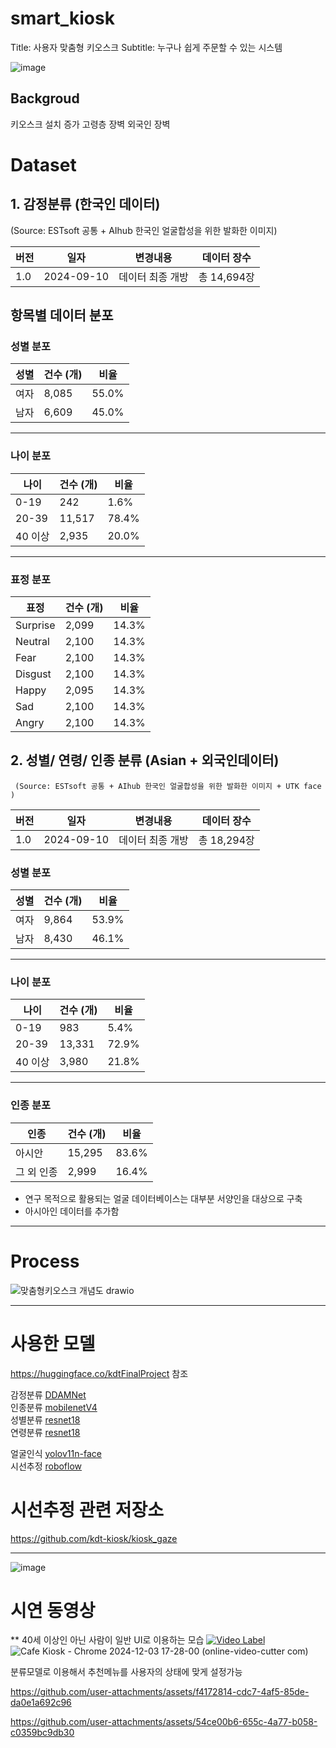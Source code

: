 # smart_kiosk
Title: 사용자 맞춤형 키오스크 
Subtitle: 누구나 쉽게 주문할 수 있는 시스템

![image](https://github.com/user-attachments/assets/33a34af3-22a5-435e-b9eb-1d08d0dd4153)


## Backgroud
키오스크 설치 증가
고령층 장벽
외국인 장벽


# Dataset
## 1. 감정분류 (한국인 데이터)
  (Source: ESTsoft 공통 + AIhub 한국인 얼굴합성을 위한 발화한 이미지)



| 버전 | 일자       | 변경내용          | 데이터 장수    |
| ---- | ---------- | ----------------- | -------------- |
| 1.0  | 2024-09-10 | 데이터 최종 개방 | 총 14,694장   |



## 항목별 데이터 분포

### 성별 분포

| 성별 | 건수 (개) | 비율   |
| ---- | --------- | ------ |
| 여자 | 8,085     | 55.0%  |
| 남자 | 6,609     | 45.0%  |

---

### 나이 분포

| 나이   | 건수 (개) | 비율   |
| ------ | --------- | ------ |
| 0-19   | 242       | 1.6%   |
| 20-39  | 11,517    | 78.4%  |
| 40 이상 | 2,935     | 20.0%  |

---

### 표정 분포

| 표정     | 건수 (개) | 비율   |
| -------- | --------- | ------ |
| Surprise | 2,099     | 14.3%  |
| Neutral  | 2,100     | 14.3%  |
| Fear     | 2,100     | 14.3%  |
| Disgust  | 2,100     | 14.3%  |
| Happy    | 2,095     | 14.3%  |
| Sad      | 2,100     | 14.3%  |
| Angry    | 2,100     | 14.3%  |


## 2. 성별/ 연령/ 인종 분류 (Asian + 외국인데이터) 
     (Source: ESTsoft 공통 + AIhub 한국인 얼굴합성을 위한 발화한 이미지 + UTK face ) 

| 버전 | 일자       | 변경내용          | 데이터 장수    |
| ---- | ---------- | ----------------- | -------------- |
| 1.0  | 2024-09-10 | 데이터 최종 개방 | 총 18,294장   |

### 성별 분포

| 성별 | 건수 (개) | 비율   |
| ---- | --------- | ------ |
| 여자 | 9,864     | 53.9%  |
| 남자 | 8,430     | 46.1%  |

---

### 나이 분포

| 나이   | 건수 (개) | 비율   |
| ------ | --------- | ------ |
| 0-19   | 983       | 5.4%   |
| 20-39  | 13,331    | 72.9%  |
| 40 이상 | 3,980     | 21.8%  |

---

### 인종 분포

| 인종         | 건수 (개) | 비율   |
| ------------ | --------- | ------ |
| 아시안       | 15,295    | 83.6%  |
| 그 외 인종   | 2,999     | 16.4%  |




- 연구 목적으로 활용되는 얼굴 데이터베이스는 대부분 서양인을 대상으로 구축 
- 아시아인 데이터를 추가함


------------------
# Process
![맞춤형키오스크 개념도 drawio](https://github.com/user-attachments/assets/37f0518a-100a-4d4d-870e-f84b6d109f3b)



----
# 사용한 모델

https://huggingface.co/kdtFinalProject 참조

감정분류 [DDAMNet](https://github.com/SainingZhang/DDAMFN)   
인종분류 [mobilenetV4](https://huggingface.co/blog/rwightman/mobilenetv4)  
성별분류 [resnet18](https://huggingface.co/docs/transformers/model_doc/resnet)  
연령분류 [resnet18](https://huggingface.co/docs/transformers/model_doc/resnet)  

얼굴인식 [yolov11n-face](https://github.com/akanametov/yolo-face)  
시선추정 [roboflow](https://blog.roboflow.com/gaze-direction-position/)    


# 시선추정 관련 저장소
https://github.com/kdt-kiosk/kiosk_gaze



---
![image]()


# 시연 동영상

** 40세 이상인 아닌 사람이 일반 UI로 이용하는 모습
[![Video Label](http://img.youtube.com/vi/BxoxqRGshCE/0.jpg)](https://youtu.be/BxoxqRGshCE)
![Cafe Kiosk - Chrome 2024-12-03 17-28-00 (online-video-cutter com)](https://github.com/user-attachments/assets/5cfd2beb-ce4b-4031-85c2-5c77c3ff9027)

분류모델로 이용해서 추천메뉴를 사용자의 상태에 맞게 설정가능 



https://github.com/user-attachments/assets/f4172814-cdc7-4af5-85de-da0e1a692c96



https://github.com/user-attachments/assets/54ce00b6-655c-4a77-b058-c0359bc9db30



